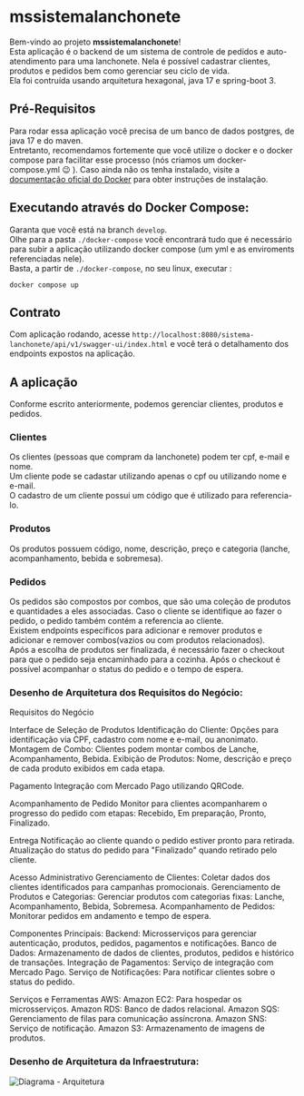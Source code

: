 # mssistemalanchonete

  Bem-vindo ao projeto **mssistemalanchonete**!  
  Esta aplicação é o backend de um sistema de controle de pedidos e auto-atendimento para uma lanchonete. Nela é possível cadastrar clientes, produtos e pedidos bem como gerenciar seu ciclo de vida.  
  Ela foi contruída usando arquitetura hexagonal, java 17 e spring-boot 3.

## Pré-Requisitos
  Para rodar essa aplicação você precisa de um banco de dados postgres, de java 17 e do maven.  
  Entretanto, recomendamos fortemente que você utilize o docker e o docker compose para facilitar esse processo (nós criamos um docker-compose.yml :wink: ). 
  Caso ainda não os tenha instalado, visite a [documentação oficial do Docker](https://docs.docker.com/get-docker/) para obter instruções de instalação.

## Executando através do Docker Compose:
  Garanta que você está na branch `develop`.  
  Olhe para a pasta `./docker-compose` você encontrará tudo que é necessário para subir a aplicação utilizando docker compose (um yml e as enviroments referenciadas nele).  
  Basta, a partir de `./docker-compose`, no seu linux, executar :  
  ```
  docker compose up
  ```

## Contrato
  Com aplicação rodando, acesse `http://localhost:8080/sistema-lanchonete/api/v1/swagger-ui/index.html` e você terá o detalhamento dos endpoints expostos na aplicação.

## A aplicação
  Conforme escrito anteriormente, podemos gerenciar clientes, produtos e pedidos.

### Clientes
  Os clientes (pessoas que compram da lanchonete) podem ter cpf, e-mail e nome.  
  Um cliente pode se cadastar utilizando apenas o cpf ou utilizando nome e e-mail.  
  O cadastro de um cliente possui um código que é utilizado para referencia-lo. 

### Produtos
  Os produtos possuem código, nome, descrição, preço e categoria (lanche, acompanhamento, bebida e sobremesa).

### Pedidos
  Os pedidos são compostos por combos, que são uma coleção de produtos e quantidades a eles associadas. Caso o cliente se identifique ao fazer o pedido, o pedido também contém a referencia ao cliente.  
  Existem endpoints específicos para adicionar e remover produtos e adicionar e remover combos(vazios ou com produtos relacionados).  
  Após a escolha de produtos ser finalizada, é necessário fazer o checkout para que o pedido seja encaminhado para a cozinha.
  Após o checkout é possível acompanhar o status do pedido e o tempo de espera.

### Desenho de Arquitetura dos Requisitos do Negócio:

Requisitos do Negócio

Interface de Seleção de Produtos
  Identificação do Cliente: Opções para identificação via CPF, cadastro com nome e e-mail, ou anonimato.
  Montagem de Combo: Clientes podem montar combos de Lanche, Acompanhamento, Bebida.
  Exibição de Produtos: Nome, descrição e preço de cada produto exibidos em cada etapa.
  
Pagamento
  Integração com Mercado Pago utilizando QRCode.

Acompanhamento de Pedido
  Monitor para clientes acompanharem o progresso do pedido com etapas: Recebido, Em preparação, Pronto, Finalizado.

Entrega
  Notificação ao cliente quando o pedido estiver pronto para retirada.
  Atualização do status do pedido para "Finalizado" quando retirado pelo cliente.

Acesso Administrativo
  Gerenciamento de Clientes: Coletar dados dos clientes identificados para campanhas promocionais.
  Gerenciamento de Produtos e Categorias: Gerenciar produtos com categorias fixas: Lanche, Acompanhamento, Bebida, Sobremesa.
  Acompanhamento de Pedidos: Monitorar pedidos em andamento e tempo de espera.

Componentes Principais:
    Backend: Microsserviços para gerenciar autenticação, produtos, pedidos, pagamentos e notificações.
    Banco de Dados: Armazenamento de dados de clientes, produtos, pedidos e histórico de transações.
    Integração de Pagamentos: Serviço de integração com Mercado Pago.
    Serviço de Notificações: Para notificar clientes sobre o status do pedido.

Serviços e Ferramentas AWS:
    Amazon EC2: Para hospedar os microsserviços.
    Amazon RDS: Banco de dados relacional.
    Amazon SQS: Gerenciamento de filas para comunicação assíncrona.
    Amazon SNS: Serviço de notificação.
    Amazon S3: Armazenamento de imagens de produtos.

### Desenho de Arquitetura da Infraestrutura: 
![Diagrama - Arquitetura](https://github.com/user-attachments/assets/47b1b124-e7fe-47d2-bbe0-81a7937b3d91)

